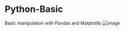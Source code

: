 # Python-Basic
Basic manipulation with Pandas and Matplotlib
 ![image](https://user-images.githubusercontent.com/62194058/137241899-fc443f90-080b-48bc-b9ed-9af2f20ed28b.png)
